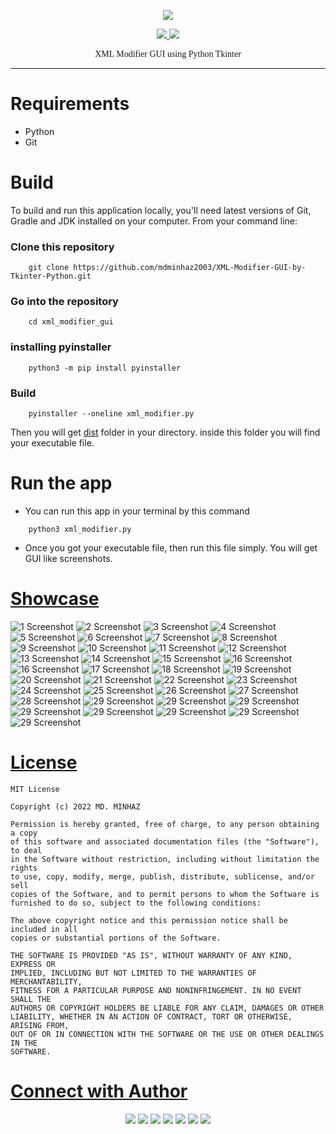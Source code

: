 <p align="center"><img src="https://img.shields.io/badge/Version-1.0.1-blue"></p>
<p align="center">
  <a href="https://github.com/mdminhaz2003">
    <img src="https://img.shields.io/github/followers/mdminhaz2003?label=Follow&style=social">
  </a>
  <a href="https://github.com/mdminhaz2003/Telegram-Scraper">
    <img src="https://img.shields.io/github/stars/mdminhaz2003/Telegram-Scraper?style=social">
  </a>
</p>
<p align="center" style="font-family: 'Fantasy';">
  XML Modifier GUI using Python Tkinter
</p>
<p align="center">
</p>

---

Requirements
============
* Python
* Git

Build
=====
To build and run this application locally, you'll need latest versions of Git, Gradle and JDK installed on your computer. From your command line:


### Clone this repository
```commandline
    git clone https://github.com/mdminhaz2003/XML-Modifier-GUI-by-Tkinter-Python.git
```

### Go into the repository
```commandline
    cd xml_modifier_gui
```
### installing pyinstaller
```commandline
    python3 -m pip install pyinstaller
```
### Build
```commandline
    pyinstaller --oneline xml_modifier.py
```
Then you will get [dist](https://github.com/mdminhaz2003/XML-Modifier-GUI-by-Tkinter-Python/tree/master/dist) folder in your directory. inside this folder you will find your executable file. 
# Run the app
* You can run this app in your terminal by this command
```commandline
    python3 xml_modifier.py
```
* Once you got your executable file, then run this file simply. You will get GUI like screenshots.

[Showcase](https://github.com/mdminhaz2003/XML-Modifier-GUI-by-Tkinter-Python/tree/master/screenshots)
========

![1 Screenshot](https://github.com/mdminhaz2003/XML-Modifier-GUI-by-Tkinter-Python/blob/master/screenshots/Screenshot%20from%202022-08-10%2019-16-56.png)
![2 Screenshot](https://github.com/mdminhaz2003/XML-Modifier-GUI-by-Tkinter-Python/blob/master/screenshots/Screenshot%20from%202022-08-10%2019-17-10.png)
![3 Screenshot](https://github.com/mdminhaz2003/XML-Modifier-GUI-by-Tkinter-Python/blob/master/screenshots/Screenshot%20from%202022-08-10%2019-17-17.png)
![4 Screenshot](https://github.com/mdminhaz2003/XML-Modifier-GUI-by-Tkinter-Python/blob/master/screenshots/Screenshot%20from%202022-08-10%2019-18-09.png)
![5 Screenshot](https://github.com/mdminhaz2003/XML-Modifier-GUI-by-Tkinter-Python/blob/master/screenshots/Screenshot%20from%202022-08-10%2019-18-41.png)
![6 Screenshot](https://github.com/mdminhaz2003/XML-Modifier-GUI-by-Tkinter-Python/blob/master/screenshots/Screenshot%20from%202022-08-10%2019-19-13.png)
![7 Screenshot](https://github.com/mdminhaz2003/XML-Modifier-GUI-by-Tkinter-Python/blob/master/screenshots/Screenshot%20from%202022-08-10%2019-19-20.png)
![8 Screenshot](https://github.com/mdminhaz2003/XML-Modifier-GUI-by-Tkinter-Python/blob/master/screenshots/Screenshot%20from%202022-08-10%2019-19-26.png)
![9 Screenshot](https://github.com/mdminhaz2003/XML-Modifier-GUI-by-Tkinter-Python/blob/master/screenshots/Screenshot%20from%202022-08-10%2019-19-55.png)
![10 Screenshot](https://github.com/mdminhaz2003/XML-Modifier-GUI-by-Tkinter-Python/blob/master/screenshots/Screenshot%20from%202022-08-10%2019-20-17.png)
![11 Screenshot](https://github.com/mdminhaz2003/XML-Modifier-GUI-by-Tkinter-Python/blob/master/screenshots/Screenshot%20from%202022-08-10%2019-20-26.png)
![12 Screenshot](https://github.com/mdminhaz2003/XML-Modifier-GUI-by-Tkinter-Python/blob/master/screenshots/Screenshot%20from%202022-08-10%2019-20-54.png)
![13 Screenshot](https://github.com/mdminhaz2003/XML-Modifier-GUI-by-Tkinter-Python/blob/master/screenshots/Screenshot%20from%202022-08-10%2019-21-04.png)
![14 Screenshot](https://github.com/mdminhaz2003/XML-Modifier-GUI-by-Tkinter-Python/blob/master/screenshots/Screenshot%20from%202022-08-10%2019-21-15.png)
![15 Screenshot](https://github.com/mdminhaz2003/XML-Modifier-GUI-by-Tkinter-Python/blob/master/screenshots/Screenshot%20from%202022-08-10%2019-21-48.png)
![16 Screenshot](https://github.com/mdminhaz2003/XML-Modifier-GUI-by-Tkinter-Python/blob/master/screenshots/Screenshot%20from%202022-08-10%2019-21-55.png)
![16 Screenshot](https://github.com/mdminhaz2003/XML-Modifier-GUI-by-Tkinter-Python/blob/master/screenshots/Screenshot%20from%202022-08-10%2019-22-06.png)
![17 Screenshot](https://github.com/mdminhaz2003/XML-Modifier-GUI-by-Tkinter-Python/blob/master/screenshots/Screenshot%20from%202022-08-10%2019-22-14.png)
![18 Screenshot](https://github.com/mdminhaz2003/XML-Modifier-GUI-by-Tkinter-Python/blob/master/screenshots/Screenshot%20from%202022-08-10%2019-22-39.png)
![19 Screenshot](https://github.com/mdminhaz2003/XML-Modifier-GUI-by-Tkinter-Python/blob/master/screenshots/Screenshot%20from%202022-08-10%2019-22-58.png)
![20 Screenshot](https://github.com/mdminhaz2003/XML-Modifier-GUI-by-Tkinter-Python/blob/master/screenshots/Screenshot%20from%202022-08-10%2019-23-11.png)
![21 Screenshot](https://github.com/mdminhaz2003/XML-Modifier-GUI-by-Tkinter-Python/blob/master/screenshots/Screenshot%20from%202022-08-10%2019-23-19.png)
![22 Screenshot](https://github.com/mdminhaz2003/XML-Modifier-GUI-by-Tkinter-Python/blob/master/screenshots/Screenshot%20from%202022-08-10%2019-23-27.png)
![23 Screenshot](https://github.com/mdminhaz2003/XML-Modifier-GUI-by-Tkinter-Python/blob/master/screenshots/Screenshot%20from%202022-08-10%2019-23-59.png)
![24 Screenshot](https://github.com/mdminhaz2003/XML-Modifier-GUI-by-Tkinter-Python/blob/master/screenshots/Screenshot%20from%202022-08-10%2019-27-36.png)
![25 Screenshot](https://github.com/mdminhaz2003/XML-Modifier-GUI-by-Tkinter-Python/blob/master/screenshots/Screenshot%20from%202022-08-10%2019-29-36.png)
![26 Screenshot](https://github.com/mdminhaz2003/XML-Modifier-GUI-by-Tkinter-Python/blob/master/screenshots/Screenshot%20from%202022-08-10%2019-29-41.png)
![27 Screenshot](https://github.com/mdminhaz2003/XML-Modifier-GUI-by-Tkinter-Python/blob/master/screenshots/Screenshot%20from%202022-08-10%2019-29-50.png)
![28 Screenshot](https://github.com/mdminhaz2003/XML-Modifier-GUI-by-Tkinter-Python/blob/master/screenshots/Screenshot%20from%202022-08-10%2019-30-27.png)
![29 Screenshot](https://github.com/mdminhaz2003/XML-Modifier-GUI-by-Tkinter-Python/blob/master/screenshots/Screenshot%20from%202022-08-10%2019-30-42.png)
![29 Screenshot](https://github.com/mdminhaz2003/XML-Modifier-GUI-by-Tkinter-Python/blob/master/screenshots/Screenshot%20from%202022-08-10%2019-30-52.png)
![29 Screenshot](https://github.com/mdminhaz2003/XML-Modifier-GUI-by-Tkinter-Python/blob/master/screenshots/Screenshot%20from%202022-08-10%2019-32-07.png)
![29 Screenshot](https://github.com/mdminhaz2003/XML-Modifier-GUI-by-Tkinter-Python/blob/master/screenshots/Screenshot%20from%202022-08-10%2019-32-13.png)
![29 Screenshot](https://github.com/mdminhaz2003/XML-Modifier-GUI-by-Tkinter-Python/blob/master/screenshots/Screenshot%20from%202022-08-10%2019-32-31.png)
![29 Screenshot](https://github.com/mdminhaz2003/XML-Modifier-GUI-by-Tkinter-Python/blob/master/screenshots/Screenshot%20from%202022-08-10%2019-33-01.png)
![29 Screenshot](https://github.com/mdminhaz2003/XML-Modifier-GUI-by-Tkinter-Python/blob/master/screenshots/Screenshot%20from%202022-08-10%2019-33-27.png)
![29 Screenshot](https://github.com/mdminhaz2003/XML-Modifier-GUI-by-Tkinter-Python/blob/master/screenshots/Screenshot%20from%202022-08-10%2019-33-37.png)

[License](https://github.com/mdminhaz2003/XML-Modifier-GUI-by-Tkinter-Python/blob/master/LICENSE)
========
```text
MIT License

Copyright (c) 2022 MD. MINHAZ

Permission is hereby granted, free of charge, to any person obtaining a copy
of this software and associated documentation files (the "Software"), to deal
in the Software without restriction, including without limitation the rights
to use, copy, modify, merge, publish, distribute, sublicense, and/or sell
copies of the Software, and to permit persons to whom the Software is
furnished to do so, subject to the following conditions:

The above copyright notice and this permission notice shall be included in all
copies or substantial portions of the Software.

THE SOFTWARE IS PROVIDED "AS IS", WITHOUT WARRANTY OF ANY KIND, EXPRESS OR
IMPLIED, INCLUDING BUT NOT LIMITED TO THE WARRANTIES OF MERCHANTABILITY,
FITNESS FOR A PARTICULAR PURPOSE AND NONINFRINGEMENT. IN NO EVENT SHALL THE
AUTHORS OR COPYRIGHT HOLDERS BE LIABLE FOR ANY CLAIM, DAMAGES OR OTHER
LIABILITY, WHETHER IN AN ACTION OF CONTRACT, TORT OR OTHERWISE, ARISING FROM,
OUT OF OR IN CONNECTION WITH THE SOFTWARE OR THE USE OR OTHER DEALINGS IN THE
SOFTWARE.
```

[Connect with Author](https://www.github.com/mdminhaz2003/)
========

<p align="center">
    <a href="https://www.buymeacoffee.com/mdminhaz2003"><img src="https://img.shields.io/badge/-Buy me a coffee-000000?style=for-the-badge&logo=buymeacoffee&logoColor=yellow"/></a>
    <a href="https://www.youtube.com/easycoding2021/"><img src="https://img.shields.io/badge/-Easy Coding-FF0000?style=for-the-badge&logo=YouTube&logoColor=white"/></a>
    <a href="https://www.facebook.com/mdminhaz2003/"><img src="https://img.shields.io/badge/-Md. Minhaz-3423A6?style=for-the-badge&logo=Facebook&logoColor=white"/></a>
    <a href="https://www.linkedin.com/in/mdminhaz2003/"><img src="https://img.shields.io/badge/-Md. Minhaz-0077B5?style=for-the-badge&logo=Linkedin&logoColor=white"/></a>
    <a href="mailto:mdm047767@gmail.com"><img src="https://img.shields.io/badge/-Mail-D14836?style=for-the-badge&logo=Gmail&logoColor=white"/></a>
    <a href="https://instagram.com/mdminhaz2003/"><img src="https://img.shields.io/badge/-Md. Minhaz-E4405F?style=for-the-badge&logo=Instagram&logoColor=white"/></a>
    <a href="https://twitter.com/easycoding2021/"><img src="https://img.shields.io/badge/-Easy Coding-1DA1F2?style=for-the-badge&logo=twitter&logoColor=white"/></a>
</p>